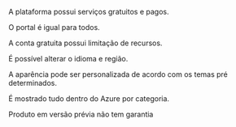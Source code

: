 A plataforma possui serviços gratuitos e pagos.

O portal é igual para todos.

A conta gratuita possui limitação de recursos.

É possível alterar o idioma e região.

A aparência pode ser personalizada de acordo com os temas pré determinados.

É mostrado tudo dentro do Azure por categoria.

Produto em versão prévia não tem garantia
